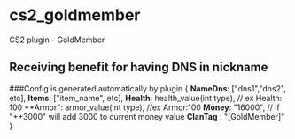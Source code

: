 # cs2_goldmember
CS2 plugin - GoldMember

## Receiving benefit for having DNS in nickname

###Config is generated automatically by plugin
{
**NameDns**: ["dns1","dns2", etc],
**Items**: ["item_name", etc],
**Health**: health_value(int type), // ex Health: 100
**Armor": armor_value(int type), //ex Armor:100
**Money**: "16000", // if "++3000" will add 3000 to current money value
**ClanTag** : "[GoldMember]"
}
